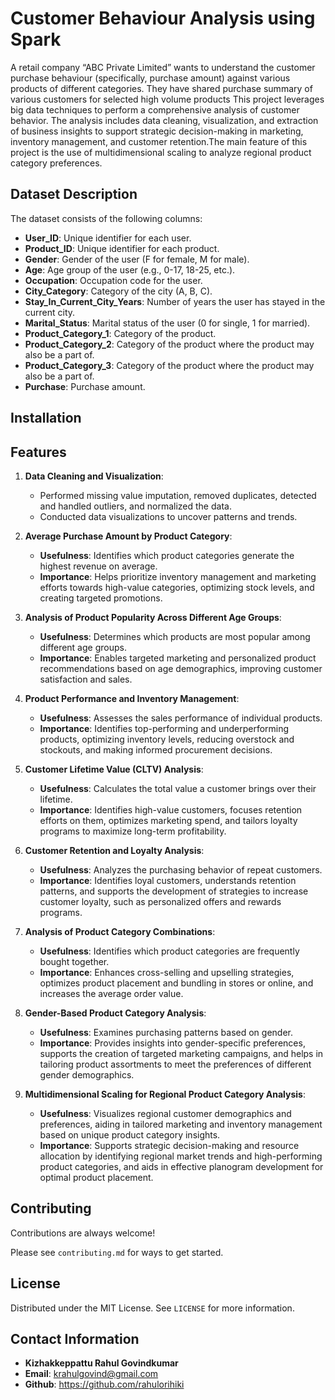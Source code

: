 # Customer Behaviour Analysis using Spark

A retail company “ABC Private Limited” wants to understand the customer purchase behaviour (specifically, purchase amount) against various products of different categories. They have shared purchase summary of various customers for selected high volume products
This project leverages big data techniques to perform a comprehensive analysis of customer behavior. The analysis includes data cleaning, visualization, and extraction of business insights to support strategic decision-making in marketing, inventory management, and customer retention.The main feature of this project is the use of multidimensional scaling to analyze regional product category preferences.

## Dataset Description

The dataset consists of the following columns:

- **User_ID**: Unique identifier for each user.
- **Product_ID**: Unique identifier for each product.
- **Gender**: Gender of the user (F for female, M for male).
- **Age**: Age group of the user (e.g., 0-17, 18-25, etc.).
- **Occupation**: Occupation code for the user.
- **City_Category**: Category of the city (A, B, C).
- **Stay_In_Current_City_Years**: Number of years the user has stayed in the current city.
- **Marital_Status**: Marital status of the user (0 for single, 1 for married).
- **Product_Category_1**: Category of the product.
- **Product_Category_2**: Category of the product where the product may also be a part of.
- **Product_Category_3**: Category of the product where the product may also be a part of.
- **Purchase**: Purchase amount.

## Installation

## Features

1. **Data Cleaning and Visualization**:

   - Performed missing value imputation, removed duplicates, detected and handled outliers, and normalized the data.
   - Conducted data visualizations to uncover patterns and trends.

2. **Average Purchase Amount by Product Category**:

   - **Usefulness**: Identifies which product categories generate the highest revenue on average.
   - **Importance**: Helps prioritize inventory management and marketing efforts towards high-value categories, optimizing stock levels, and creating targeted promotions.

3. **Analysis of Product Popularity Across Different Age Groups**:

   - **Usefulness**: Determines which products are most popular among different age groups.
   - **Importance**: Enables targeted marketing and personalized product recommendations based on age demographics, improving customer satisfaction and sales.

4. **Product Performance and Inventory Management**:

   - **Usefulness**: Assesses the sales performance of individual products.
   - **Importance**: Identifies top-performing and underperforming products, optimizing inventory levels, reducing overstock and stockouts, and making informed procurement decisions.

5. **Customer Lifetime Value (CLTV) Analysis**:

   - **Usefulness**: Calculates the total value a customer brings over their lifetime.
   - **Importance**: Identifies high-value customers, focuses retention efforts on them, optimizes marketing spend, and tailors loyalty programs to maximize long-term profitability.

6. **Customer Retention and Loyalty Analysis**:

   - **Usefulness**: Analyzes the purchasing behavior of repeat customers.
   - **Importance**: Identifies loyal customers, understands retention patterns, and supports the development of strategies to increase customer loyalty, such as personalized offers and rewards programs.

7. **Analysis of Product Category Combinations**:

   - **Usefulness**: Identifies which product categories are frequently bought together.
   - **Importance**: Enhances cross-selling and upselling strategies, optimizes product placement and bundling in stores or online, and increases the average order value.

8. **Gender-Based Product Category Analysis**:

   - **Usefulness**: Examines purchasing patterns based on gender.
   - **Importance**: Provides insights into gender-specific preferences, supports the creation of targeted marketing campaigns, and helps in tailoring product assortments to meet the preferences of different gender demographics.

9. **Multidimensional Scaling for Regional Product Category Analysis**:
   - **Usefulness**: Visualizes regional customer demographics and preferences, aiding in tailored marketing and inventory management based on unique product category insights.
   - **Importance**: Supports strategic decision-making and resource allocation by identifying regional market trends and high-performing product categories, and aids in effective planogram development for optimal product placement.

## Contributing

Contributions are always welcome!

Please see `contributing.md` for ways to get started.

## License

Distributed under the MIT License. See `LICENSE` for more information.

## Contact Information

- **Kizhakkeppattu Rahul Govindkumar**
- **Email**: krahulgovind@gmail.com
- **Github**: https://github.com/rahulorihiki
